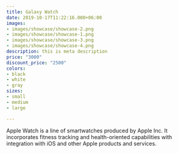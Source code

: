 ```yaml
---
title: Galaxy Watch
date: 2019-10-17T11:22:16.000+06:00
images:
- images/showcase/showcase-2.png
- images/showcase/showcase-1.png
- images/showcase/showcase-3.png
- images/showcase/showcase-4.png
description: this is meta description
price: "3000"
discount_price: "2500"
colors:
- black
- white
- gray
sizes:
- small
- medium
- large

---
```

Apple Watch is a line of smartwatches produced by Apple Inc. It incorporates fitness tracking and health-oriented capabilities with integration with iOS and other Apple products and services.